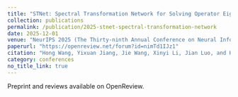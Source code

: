 ```yaml
---
title: "STNet: Spectral Transformation Network for Solving Operator Eigenvalue Problem"
collection: publications
permalink: /publication/2025-stnet-spectral-transformation-network
date: 2025-12-01
venue: "NeurIPS 2025 (The Thirty-ninth Annual Conference on Neural Information Processing Systems)"
paperurl: "https://openreview.net/forum?id=nimTd1IJz1"
citation: "Hong Wang, Yixuan Jiang, Jie Wang, Xinyi Li, Jian Luo, and Huanshuo Dong. NeurIPS 2025."
category: conferences
no_title_link: true
---
```


Preprint and reviews available on OpenReview.
